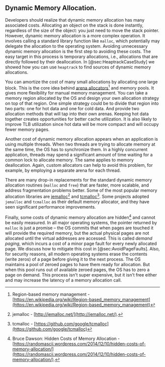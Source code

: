 ## Dynamic Memory Allocation.

Developers should realize that dynamic memory allocation has many associated costs. Allocating an object on the stack is done instantly, regardless of the size of the object: you just need to move the stack pointer. However, dynamic memory allocation is a more complex operation. It involves calling a standard library function like `malloc`, which potentially may delegate the allocation to the operating system. Avoiding unnecessary dynamic memory allocation is the first step to avoiding these costs. The easy target in this process is temporary allocations, i.e., allocations that are directly followed by their deallocation. In [@sec:HeaptrackCaseStudy] we showed how you can use `heaptrack` to find sources of dynamic memory allocations.

You can amortize the cost of many small allocations by allocating one large block. This is the core idea behind [arena allocators](https://en.wikipedia.org/wiki/Region-based_memory_management)[^16] and memory pools. It gives more flexibility for manual memory management. You can take a memory region allocated by the OS and design your own allocation strategy on top of that region. One simple strategy could be to divide that region into two parts: one for hot data and one for cold data. And provide two allocation methods that will tap into their own arenas. Keeping hot data together creates opportunities for better cache utilization. It is also likely to improve TLB utilization since hot data will be more compact and will occupy fewer memory pages. 

Another cost of dynamic memory allocation appears when an application is using multiple threads. When two threads are trying to allocate memory at the same time, the OS has to synchronize them. In a highly concurrent application, threads may spend a significant amount of time waiting for a common lock to allocate memory. The same applies to memory deallocation. Again, custom allocators can help to avoid this problem, for example, by employing a separate arena for each thread.

There are many drop-in replacements for the standard dynamic memory allocation routines (`malloc` and `free`) that are faster, more scalable, and address fragmentation problems better. Some of the most popular memory allocation libraries are [jemalloc](http://jemalloc.net/)[^17] and [tcmalloc](https://github.com/google/tcmalloc)[^18]. Some projects adopted `jemalloc` and `tcmalloc` as their default memory allocator, and they have seen significant performance improvements. 

Finally, some costs of dynamic memory allocation are hidden[^20] and cannot be easily measured. In all major operating systems, the pointer returned by `malloc` is just a promise – the OS commits that when pages are touched it will provide the required memory, but the actual physical pages are not allocated until the virtual addresses are accessed. This is called *demand paging*, which incurs a cost of a minor page fault for every newly allocated page. We discuss how to mitigate this cost in [@sec:AvoidPageFaults]. Also, for security reasons, all modern operating systems erase the contents (write zeros) of a page before giving it to the next process. The OS maintains a pool of zeroed pages to have them ready for allocation. But when this pool runs out of available zeroed pages, the OS has to zero a page on demand. This process isn't super expensive, but it isn't free either and may increase the latency of a memory allocation call.

[^16]: Region-based memory management - [https://en.wikipedia.org/wiki/Region-based_memory_management](https://en.wikipedia.org/wiki/Region-based_memory_management)
[^17]: jemalloc - [http://jemalloc.net/](http://jemalloc.net/).
[^18]: tcmalloc - [https://github.com/google/tcmalloc](https://github.com/google/tcmalloc)
[^20]: Bruce Dawson: Hidden Costs of Memory Allocation - [https://randomascii.wordpress.com/2014/12/10/hidden-costs-of-memory-allocation/](https://randomascii.wordpress.com/2014/12/10/hidden-costs-of-memory-allocation/).
